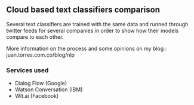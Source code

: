 ## Cloud based text classifiers comparison

Several text classifiers are trained with the same data and runned through twitter feeds for several companies in order to show how their models compare to each other.

More information on the process and some opinions on my blog : juan.torres.com.co/blog/nlp
### Services used
  - Dialog Flow (Google)
  - Watson Conversation (IBM)
  - Wit.ai (Facebook)
